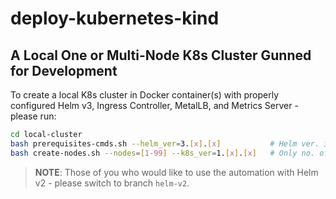 # deploy-kubernetes-kind

## A Local One or Multi-Node K8s Cluster Gunned for Development

To create a local K8s cluster in Docker container(s) with properly configured Helm v3, Ingress Controller, MetalLB, and Metrics Server - please run:

```bash
cd local-cluster
bash prerequisites-cmds.sh --helm_ver=3.[x].[x]           # Helm ver. is optional.
bash create-nodes.sh --nodes=[1-99] --k8s_ver=1.[x].[x]   # Only no. of K8s nodes is mandatory.
```

> **NOTE**: Those of you who would like to use the automation with Helm v2 - please switch to branch `helm-v2`.
